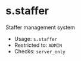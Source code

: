 # s.staffer
Staffer management system<br/>
 - Usage: `s.staffer`
 - Restricted to: `ADMIN`
 - Checks: `server_only`
